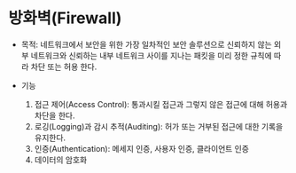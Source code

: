 # 방화벽(Firewall)

- 목적: 네트워크에서 보안을 위한 가장 일차적인 보안 솔루션으로 신뢰하지 않는 외부 네트워크와 신뢰하는 내부 네트워크 사이를 지나는 패킷을 미리 정한 규칙에 따라 차단 또는 허용 한다.

- 기능
    1. 접근 제어(Access Control): 통과시킬 접근과 그렇지 않은 접근에 대해 허용과 차단을 한다.
    2. 로깅(Logging)과 감시 추적(Auditing): 허가 또는 거부된 접근에 대한 기록을 유지한다.
    3. 인증(Authentication): 메세지 인증, 사용자 인증, 클라이언트 인증
    4. 데이터의 암호화

